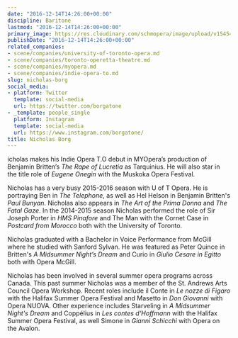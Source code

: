 ```yaml
---
date: "2016-12-14T14:26:00+00:00"
discipline: Baritone
lastmod: "2016-12-14T14:26:00+00:00"
primary_image: https://res.cloudinary.com/schmopera/image/upload/v1545409169/media/webhook-uploads/1481725459109/KBikFgrx.jpg.jpg
publishDate: "2016-12-14T14:26:00+00:00"
related_companies:
- scene/companies/university-of-toronto-opera.md
- scene/companies/toronto-operetta-theatre.md
- scene/companies/myopera.md
- scene/companies/indie-opera-to.md
slug: nicholas-borg
social_media:
- platform: Twitter
  template: social-media
  url: https://twitter.com/borgatone
- _template: people_single
  platform: Instagram
  template: social-media
  url: https://www.instagram.com/borgatone/
title: Nicholas Borg
---
```


icholas makes his Indie Opera T.O debut in MYOpera’s production of Benjamin Britten’s *The Rape of Lucretia* as Tarquinius. He will also star in the title role of *Eugene Onegin* with the Muskoka Opera Festival.

Nicholas has a very busy 2015-2016 season with U of T Opera. He is portraying Ben in *The Telephone*, as well as Hel Helson in Benjamin Britten's *Paul Bunyan*. Nicholas also appears in *The Art of the Prima Donna* and *The Fatal Gaze*. In the 2014-2015 season Nicholas performed the role of Sir Joseph Porter in *HMS Pinafore* and The Man with the Cornet Case in *Postcard from Morocco* both with the University of Toronto.

Nicholas graduated with a Bachelor in Voice Performance from McGill where he studied with Sanford Sylvan. He was featured as Peter Quince in Britten's *A Midsummer Night’s Dream* and Curio in *Giulio Cesare in Egitto* both with Opera McGill.

Nicholas has been involved in several summer opera programs across Canada. This past summer Nicholas was a member of the St. Andrews Arts Council Opera Workshop. Recent roles include il Conte in *Le nozze di Figaro* with the Halifax Summer Opera Festival and Masetto in *Don Giovanni* with Opera NUOVA. Other experience includes Starveling in *A Midsummer Night's Dream* and Coppélius in *Les contes d‘Hoffmann* with the Halifax Summer Opera Festival, as well Simone in *Gianni Schicchi* with Opera on the Avalon.
